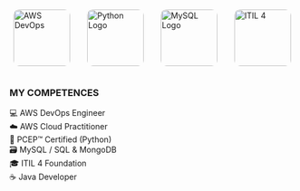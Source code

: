 <div style="display: flex; justify-content: center; align-items: center; flex-wrap: nowrap; gap: 30px; margin-top: 20px; overflow-x: auto;">
  <!-- AWS Cloud -->
  <img src="https://github.com/user-attachments/assets/8a04b91f-d8b1-4dc9-a500-d534814a3fa6" 
       alt="AWS Cloud" 
       style="width:100px; border-radius:10px;">
  
  <!-- AWS DevOps -->
  <img src="https://github.com/user-attachments/assets/c0a8a004-b6c1-410b-b1e7-cdcda7a19321" 
       alt="AWS DevOps" 
       style="width:100px; border-radius:10px;">
 
  <!-- Python Logo -->
  <img src="https://github.com/user-attachments/assets/b542d7a7-0942-4483-a97e-6903399b4df1" 
       alt="Python Logo" 
       style="width:100px; border-radius:10px;">
  
  <!-- MySQL Logo -->
  <img src="https://github.com/user-attachments/assets/1303cc46-81a8-4acb-859a-8ec8d33cbb79" 
       alt="MySQL Logo" 
       style="width:100px; border-radius:10px;">
  
  <!-- ITIL 4 -->
  <img src="https://github.com/user-attachments/assets/c3394a54-ec74-419f-b75b-07c958edc242" 
       alt="ITIL 4" 
       style="width:100px; border-radius:10px;">

  <!-- Java Logo -->
  <img src="https://github.com/user-attachments/assets/bce75901-d05d-4894-857f-da2ebb495602" 
       alt="Java Logo" 
       style="width:100px; border-radius:10px;">
</div>

<h3 align="left">MY COMPETENCES</h3>

<ul align="left" style="list-style-type: none; padding: 0;">
  <li>💻 AWS DevOps Engineer</li>
  <li>☁️ AWS Cloud Practitioner</li>
  <li>🐍 PCEP™ Certified (Python)</li>
  <li>🗃️ MySQL / SQL & MongoDB</li>
  <li>🎓 ITIL 4 Foundation</li>
  <li>☕ Java Developer</li>
</ul>
